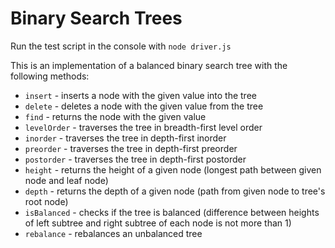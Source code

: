 # Binary Search Trees
Run the test script in the console with `node driver.js`

This is an implementation of a balanced binary search tree with the following methods:
* `insert` - inserts a node with the given value into the tree
* `delete` - deletes a node with the given value from the tree
* `find` - returns the node with the given value
* `levelOrder` - traverses the tree in breadth-first level order
* `inorder` - traverses the tree in depth-first inorder
* `preorder` - traverses the tree in depth-first preorder
* `postorder` - traverses the tree in depth-first postorder
* `height` - returns the height of a given node (longest path between given node and leaf node)
* `depth` - returns the depth of a given node (path from given node to tree's root node)
* `isBalanced` - checks if the tree is balanced (difference between heights of left subtree and right subtree of each node is not more than 1)
* `rebalance` - rebalances an unbalanced tree